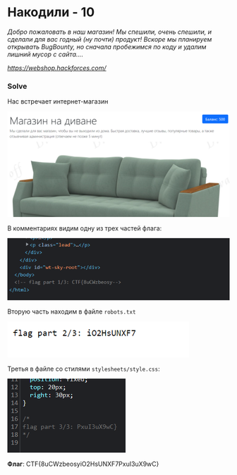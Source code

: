 # Накодили - 10
_Добро пожаловать в наш магазин! Мы спешили, очень спешили, и сделали для вас годный (ну почти) продукт! Вскоре мы планируем открывать BugBounty, но сначала пробежимся по коду и удалим лишний мусор с сайта...._

_https://webshop.hackforces.com/_

### Solve
Нас встречает интернет-магазин 

![img.png](img.png)

В комментариях видим одну из трех частей флага:

![img_1.png](img_1.png)

Вторую часть находим в файле `robots.txt`

![img_2.png](img_2.png)

Третья в файле со стилями `stylesheets/style.css`:

![img_3.png](img_3.png)

**Флаг**: CTF{8uCWzbeosyiO2HsUNXF7PxuI3uX9wC}